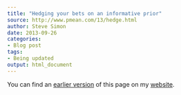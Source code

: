 ```yaml
---
title: "Hedging your bets on an informative prior"
source: http://www.pmean.com/13/hedge.html
author: Steve Simon
date: 2013-09-26
categories:
- Blog post
tags:
- Being updated
output: html_document
---
```


You can find an [earlier version][sim1] of this page on my [website][sim2].

[sim1]: http://www.pmean.com/13/hedge.html
[sim2]: http://www.pmean.com
